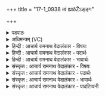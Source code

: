 +++
title = "17-1_0938 त्वं ह्याðŽऽङ्ङ्ग"

+++
<details><summary>पदपाठः</summary>

त्व꣢म्। हि। अ꣣ङ्ग꣡। दै꣣व्य। प꣡वमा꣢꣯न। ज꣡नि꣢꣯मानि। द्यु꣣म꣡त्त꣢मः। अ꣣मृतत्वा꣡य꣢। अ꣣। मृतत्वा꣡य꣢। घो꣣ष꣡य꣢न्। ९३८।
</details>

<details><summary>अधिमन्त्रम् (VC)</summary>

- पवमानः सोमः
- शक्तिर्वासिष्ठः
- काकुभः प्रगाथः (विषमा ककुप्, समा सतोबृहती)
- ऋषभः
</details>

<details><summary>हिन्दी : आचार्य रामनाथ वेदालंकार - विषयः</summary>

प्रथम ऋचा की पूर्वार्चिक में क्रमाङ्क ५८३ पर परमात्मा के विषय में व्याख्या की गयी थी। यहाँ आचार्य और शिष्य के विषय का उपदेश करते हैं।
</details>

<details><summary>हिन्दी : आचार्य रामनाथ वेदालंकार - पदार्थः</summary>

पदार्थान्वय -  हे(अङ्ग)भद्र, (दैव्य)विद्वान् गुरु के शिष्य, (पवमान)चित्तशुद्धिप्रदाता आचार्य! (द्युमत्तमः)अतिशय ज्ञानप्रकाश से युक्त(त्वं हि)आप(अमृतत्वाय)सुख के प्रदानार्थ(जनिमानि)शिष्यों के ब्राह्मण-क्षत्रिय-वैश्य रूप द्वितीय जन्मों की(घोषयन्)घोषणा किया करो ॥१॥
</details>

<details><summary>हिन्दी : आचार्य रामनाथ वेदालंकार - भावार्थः</summary>

भावार्थ -  माता-पिता से एक जन्म मिलता है,दूसरा जन्म आचार्य से प्राप्त होता है। जब शिष्य विद्याव्रतस्नातक होते हैं उस समय आचार्य गुणकर्मानुसार यह ब्राह्मण है,यह क्षत्रिय है,यह वैश्य है इस प्रकार स्नातकों को वर्ण देते हैं। उस काल में प्रथम जन्म का कोई ब्राह्मण भी गुण कर्म की कसौटी से क्षत्रिय या वैश्य बन सकता है,क्षत्रिय भी ब्राह्मण या वैश्य बन सकता है और वैश्य या शूद्र भी ब्राह्मण या क्षत्रिय बन सकता है ॥१॥
</details>

<details><summary>संस्कृत : आचार्य रामनाथ वेदालंकार - विषयः</summary>

तत्र प्रथमा ऋक् पूर्वार्चिके ५८३ क्रमाङ्के परमात्मविषये व्याख्याता। अत्राचार्यशिष्यविषय उपदिश्यते।
</details>

<details><summary>संस्कृत : आचार्य रामनाथ वेदालंकार - पदार्थः</summary>

पदार्थान्वय -  हे(अङ्ग)भद्र, (दैव्य)विदुषः शिष्य! [देवाद् विदुषः गुरोरागतः दैव्यः।] (पवमान)चित्तशुद्धिप्रदातः आचार्य! (द्युमत्तमः)अतिशयेन ज्ञानप्रकाशयुक्तः(त्वं हि)त्वं खलु अमृतत्वाय सुखप्रदानाय(जनिमानि)शिष्याणां द्वितीयजन्मानि ब्राह्मणक्षत्रियवैश्यरूपाणि(घोषयन्)विज्ञापयन् भव ॥१॥
</details>

<details><summary>संस्कृत : आचार्य रामनाथ वेदालंकार - भावार्थः</summary>

भावार्थ -  मातापितृसकाशाज्जायमानमेकं जन्म,द्वितीयं च जन्माचार्यसकाशात् प्राप्यते। यदा शिष्या विद्याव्रतस्नातका जायन्ते तदाऽऽचार्यो गुणकर्मानुसारं ब्राह्माणोऽयं क्षत्रियोऽयं वैश्योऽयमिति स्नातकेभ्यो वर्णं प्रयच्छति। तस्मिन् काले प्रथमजन्मना ब्राह्मणोऽपि कश्चित् गुणकर्मनिकषेण क्षत्रियत्वं वैश्यत्वं वा,क्षत्रियोऽपि कश्चिद् ब्राह्मणत्वं वैश्यत्वं वा,वैश्यः शूद्रोऽपि वा कश्चिद् ब्राह्मणत्वं क्षत्रियत्वं वा प्राप्तुमर्हति ॥१॥
</details>

<details><summary>संस्कृत : आचार्य रामनाथ वेदालंकार - पादटिप्पनी</summary>

टिप्पनी -   १.९।१०८।३,‘दिव्य’ ‘घोषयन्’ इत्यत्र क्रमेण ‘दैव्या॒’ ‘घो॒षयः॑’ इति पाठः। साम० ५८३ ‘दैव्य’ इत्यत्र ‘दैव्यं’
</details>